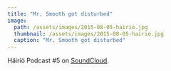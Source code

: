 ```yaml
---
title: "Mr. Smooth got disturbed"
image:
  path: /assets/images/2015-08-05-hairio.jpg
  thumbnail: /assets/images/2015-08-05-hairio.jpg
  caption: "Mr. Smooth got disturbed"
---
```


Häiriö Podcast #5 on [SoundCloud](https://soundcloud.com/hairio-podcasts/hairio-podcast-5-mr-smooth-672015).
